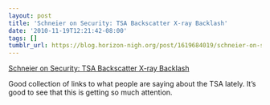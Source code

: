 ```yaml
---
layout: post
title: 'Schneier on Security: TSA Backscatter X-ray Backlash'
date: '2010-11-19T12:21:42-08:00'
tags: []
tumblr_url: https://blog.horizon-nigh.org/post/1619684019/schneier-on-security-tsa-backscatter-x-ray
---
```

[Schneier on Security: TSA Backscatter X-ray Backlash](http://www.schneier.com/blog/archives/2010/11/tsa_backscatter.html)  

Good collection of links to what people are saying about the TSA lately. It’s good to see that this is getting so much attention.

